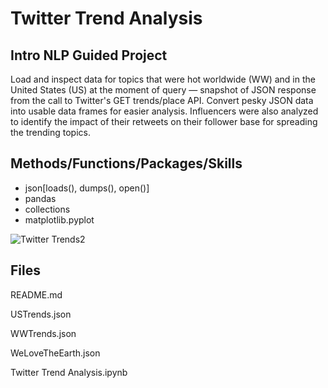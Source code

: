 # Twitter Trend Analysis

## Intro NLP Guided Project

Load and inspect data for topics that were hot worldwide (WW) and in the United States (US) at the moment of query — snapshot of JSON response from the call to Twitter's GET trends/place API. Convert pesky JSON data into usable data frames for easier analysis. Influencers were also analyzed to identify the impact of their retweets on their follower base for spreading the trending topics.

## Methods/Functions/Packages/Skills

* json[loads(), dumps(), open()]
* pandas
* collections
* matplotlib.pyplot

![Twitter Trends2](https://user-images.githubusercontent.com/112103910/188288950-6f4ca50a-b2e1-47d9-a26d-3a6a202d8168.png)

## Files

README.md

USTrends.json

WWTrends.json

WeLoveTheEarth.json

Twitter Trend Analysis.ipynb
